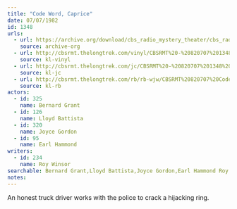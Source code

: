 ```yaml
---
title: "Code Word, Caprice"
date: 07/07/1982
id: 1348
urls: 
  - url: https://archive.org/download/cbs_radio_mystery_theater/cbs_radio_mystery_theater-1301-1350.zip/cbs_radio_mystery_theater-1301-1350%2Fcbsrmt_1348_code_word_caprice.mp3
    source: archive-org
  - url: http://cbsrmt.thelongtrek.com/vinyl/CBSRMT%20-%20820707%201348%20Code%20Word%20Caprice_afrts.mp3
    source: kl-vinyl
  - url: http://cbsrmt.thelongtrek.com/jc/CBSRMT%20-%20820707%201348%20Codeword%20Caprice%20vbr%20jt_jc.mp3
    source: kl-jc
  - url: http://cbsrmt.thelongtrek.com/rb/rb-wjw/CBSRMT%20820707%20Code%20Word%20Caprice_wjw.mp3
    source: kl-rb
actors:  
  - id: 325
    name: Bernard Grant  
  - id: 126
    name: Lloyd Battista  
  - id: 320
    name: Joyce Gordon  
  - id: 95
    name: Earl Hammond
writers:  
  - id: 234
    name: Roy Winsor
searchable: Bernard Grant,Lloyd Battista,Joyce Gordon,Earl Hammond Roy Winsor
notes:  
---
```

An honest truck driver works with the police to crack a hijacking ring.